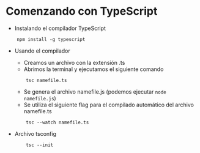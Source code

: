 # Comenzando con TypeScript

* Instalando el compilador TypeScript

~~~
    npm install -g typescript
~~~

* Usando el compilador

    * Creamos un archivo con la extensión .ts
    * Abrimos la terminal y ejecutamos el siguiente comando 
    ~~~
        tsc namefile.ts 
    ~~~
    * Se genera el archivo namefile.js (podemos ejecutar `node namefile.js`) 
    * Se utiliza el siguiente flag para el compilado automático del archivo namefile.ts
    ~~~ 
        tsc --watch namefile.ts
    ~~~

* Archivo tsconfig
    
    ~~~
        tsc --init
    ~~~



